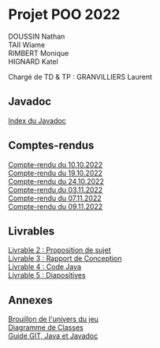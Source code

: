 # Projet POO 2022

DOUSSIN Nathan <br/>
TAII Wiame <br/>
RIMBERT Monique <br/> 
HIGNARD Katel <br/>

Chargé de TD & TP : GRANVILLIERS Laurent

## Javadoc
[Index du Javadoc](Javadoc\index.html)<br/>
## Comptes-rendus

[Compte-rendu du 10.10.2022](Comptes_rendus/CR1_10102022.md)<br/>
[Compte-rendu du 19.10.2022](Comptes_rendus/CR2_19102022.md)<br/>
[Compte-rendu du 24.10.2022](Comptes_rendus/CR3_24102022.md)<br/>
[Compte-rendu du 03.11.2022](Comptes_rendus/CR4_03112022.md)<br/>
[Compte-rendu du 07.11.2022](Comptes_rendus/CR5_07112022.md)<br/>
[Compte-rendu du 09.11.2022](Comptes_rendus/CR6_09112022.md)

## Livrables
[Livrable 2 : Proposition de sujet](Livrables/Proposition_de_Sujet.pdf)<br/>
[Livrable 3 : Rapport de Conception](Livrables/Rapport_de_Conception.pdf)<br/>
[Livrable 4 : Code Java](src/)<br/>
[Livrable 5 : Diapositives](https://docs.google.com/presentation/d/1TgsekfzMO6fwfhBjjqAqHge4oMBjET-BMWAc3H9GAI0/edit?usp=sharing)

## Annexes
[Brouillon de l'univers du jeu](Annexes/Histoire.md)<br/>
[Diagramme de Classes](Annexes/Histoire.md)<br/>
[Guide GIT, Java et Javadoc](Annexes/Guide.md)